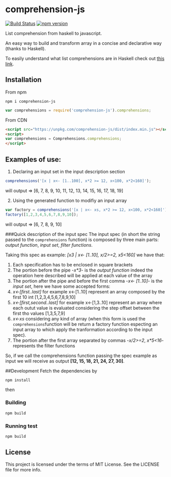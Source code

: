 # comprehension-js
[![Build Status](https://travis-ci.org/mattiaocchiuto/comprehension-js.svg?branch=master)](https://travis-ci.org/phuu/comprehension-js) [![npm version](https://badge.fury.io/js/comprehension-js.svg)](https://badge.fury.io/js/comprehension-js)

List comprehension from haskell to javascript.

An easy way to build and transform array in a concise and declarative way (thanks to Haskell).

To easily understand what list comprehensions are in Haskell check out [this link](http://learnyouahaskell.com/starting-out#im-a-list-comprehension).

## Installation
From npm
```
npm i comprehension-js
```
```javascript
var comprehensions = require('comprehension-js').comprehensions;
```
From CDN
```html
<script src="https://unpkg.com/comprehension-js/dist/index.min.js"></script>
<script>
var comprehensions = Comprehensions.comprehensions;
</script>
```
## Examples of use:

1. Declaring an input set in the input description section
  ```javascript
  comprehensions('[x | x<- [1..100], x*2 >= 12, x<100, x*2<160]');
  ```
  will output => [6, 7, 8, 9, 10, 11, 12, 13, 14, 15, 16, 17, 18, 19]

2. Using the generated function to modifiy an input array
  ```javascript
  var factory = comprehensions('[x | x<- xs, x*2 >= 12, x<100, x*2<160]');
  factory([1,2,3,4,5,6,7,8,9,10]);
  ```
  will output => [6, 7, 8, 9, 10]
  
###Quick description of the input spec
The input spec (in short the string passed to the ```comprehensions``` function) is composed by three main parts: *output function*, *input set*, *filter functions*.

Taking this spec as example: _[x*3 | x<- [1..10], x/2>=2, x*5<160]_ we have that:

1. Each specification has to be enclosed in square brackets
2. The portion before the pipe -_x*3_- is the *output function* indeed the operation here described will be applied at each value of the array
3. The portion after the pipe and before the first comma -_x<- [1..10]_- is the *input set*, here we have some accepted forms:
  1. _x<-[first..last]_ for example x<-[1..10] represent an array composed by the first 10 int [1,2,3,4,5,6,7,8,9,10]
  2. _x<-[first,second..last]_ for example x<-[1,3..10] represent an array where each outut value is evaluated considering the step offset between the first tho values [1,3,5,7,9]
  3. _x<-xs_ considering any kind of array (when this form is used the ```comprehensions```function will be return a factory function especting an input array to which apply the tranformation according to the input spec).
4. The portion after the first array separated by commas -_x/2>=2_, _x*5<16_- represents the filter functions

So, if we call the comprehensions function passing the spec example as input we will receive as output **[12, 15, 18, 21, 24, 27, 30]**.

##Development
Fetch the dependencies by
```
npm install
```
then
### Building
```
npm build
```

### Running test
```
npm build
```
  
## License
This project is licensed under the terms of MIT License. See the LICENSE file for more info.
